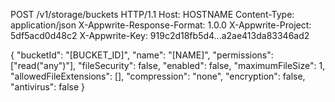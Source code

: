 POST /v1/storage/buckets HTTP/1.1
Host: HOSTNAME
Content-Type: application/json
X-Appwrite-Response-Format: 1.0.0
X-Appwrite-Project: 5df5acd0d48c2
X-Appwrite-Key: 919c2d18fb5d4...a2ae413da83346ad2

{
  "bucketId": "[BUCKET_ID]",
  "name": "[NAME]",
  "permissions": ["read(\"any\")"],
  "fileSecurity": false,
  "enabled": false,
  "maximumFileSize": 1,
  "allowedFileExtensions": [],
  "compression": "none",
  "encryption": false,
  "antivirus": false
}
